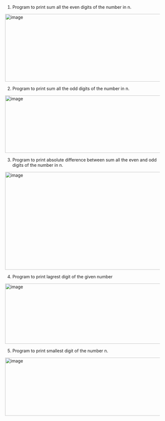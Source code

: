 1. Program to print sum all the even digits of the number in n.

<img width="1072" height="220" alt="image" src="https://github.com/user-attachments/assets/a4be5e4d-2409-4f03-992a-d1b46f8cf896" />

2. Program to print sum all the odd digits of the number in n.

<img width="1010" height="187" alt="image" src="https://github.com/user-attachments/assets/66c4eae4-010c-49cd-89c3-7d72bfd147b6" />

3. Program to print absolute difference between sum all the even and odd digits of the number in n.

<img width="1076" height="318" alt="image" src="https://github.com/user-attachments/assets/e384f3cd-bd07-419a-8c5f-473e8670ce3c" />

4. Program to print lagrest  digit of the given number

<img width="1031" height="196" alt="image" src="https://github.com/user-attachments/assets/388bfc56-0cf8-44f9-a7b6-2501a1315cd3" />

5. Program to print smallest digit of the number n.

<img width="950" height="189" alt="image" src="https://github.com/user-attachments/assets/162d694a-b94a-45da-b05b-1b11403a63c9" />
